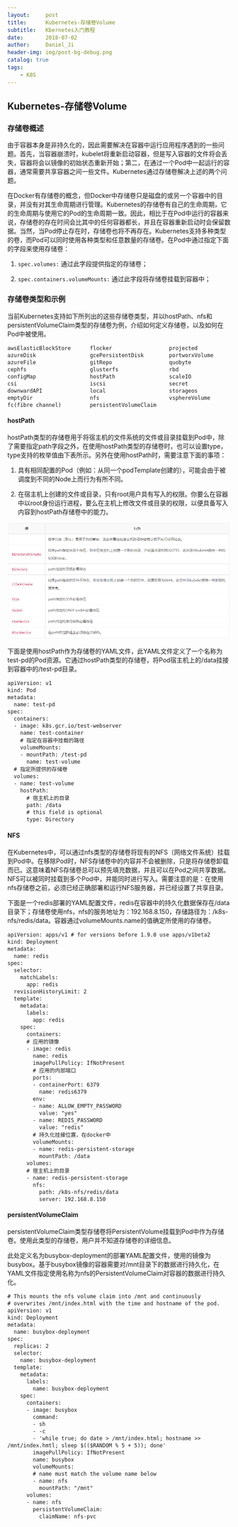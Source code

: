 ```yaml
---
layout:     post
title:      Kubernetes-存储卷Volume
subtitle:   Kbernetes入门教程
date:       2018-07-02
author:     Daniel_Ji
header-img: img/post-bg-debug.png
catalog: true
tags:
    - K8S
---
```


## Kubernetes-存储卷Volume

### 存储卷概述

由于容器本身是非持久化的，因此需要解决在容器中运行应用程序遇到的一些问题。首先，当容器崩溃时，kubelet将重新启动容器，但是写入容器的文件将会丢失，容器将会以镜像的初始状态重新开始；第二，在通过一个Pod中一起运行的容器，通常需要共享容器之间一些文件。Kubernetes通过存储卷解决上述的两个问题。

在Docker有存储卷的概念，但Docker中存储卷只是磁盘的或另一个容器中的目录，并没有对其生命周期进行管理。Kubernetes的存储卷有自己的生命周期，它的生命周期与使用它的Pod的生命周期一致。因此，相比于在Pod中运行的容器来说，存储卷的存在时间会比其中的任何容器都长，并且在容器重新启动时会保留数据。当然，当Pod停止存在时，存储卷也将不再存在。Kubernetes支持多种类型的卷，而Pod可以同时使用各种类型和任意数量的存储卷。在Pod中通过指定下面的字段来使用存储卷：

1. ```spec.volumes:``` 通过此字段提供指定的存储卷；

2. ```spec.containers.volumeMounts:``` 通过此字段将存储卷挂载到容器中；

### 存储卷类型和示例

当前Kubernetes支持如下所列出的这些存储卷类型，并以hostPath、nfs和persistentVolumeClaim类型的存储卷为例，介绍如何定义存储卷，以及如何在Pod中被使用。

```
awsElasticBlockStore      flocker                  projected
azureDisk                 gcePersistentDisk        portworxVolume
azureFile                 gitRepo                  quobyte
cephfs                    glusterfs                rbd
configMap                 hostPath                 scaleIO
csi                       iscsi                    secret
downwardAPI               local                    storageos
emptyDir                  nfs                      vsphereVolume
fc(fibre channel)         persistentVolumeClaim
```

#### hostPath

hostPath类型的存储卷用于将宿主机的文件系统的文件或目录挂载到Pod中，除了需要指定path字段之外，在使用hostPath类型的存储卷时，也可以设置type，type支持的枚举值由下表所示。另外在使用hostPath时，需要注意下面的事项：

1. 具有相同配置的Pod（例如：从同一个podTemplate创建的），可能会由于被调度到不同的Node上而行为有所不同。

2. 在宿主机上创建的文件或目录，只有root用户具有写入的权限。你要么在容器中以root身份运行进程，要么在主机上修改文件或目录的权限，以便具备写入内容到hostPath存储卷中的能力。

![](/img/hostPath-01.png)

下面是使用hostPath作为存储卷的YAML文件，此YAML文件定义了一个名称为test-pd的Pod资源。它通过hostPath类型的存储卷，将Pod宿主机上的/data挂接到容器中的/test-pd目录。
```
apiVersion: v1
kind: Pod
metadata:
  name: test-pd
spec:
  containers:
  - image: k8s.gcr.io/test-webserver
    name: test-container
    # 指定在容器中挂载的路径
    volumeMounts:
    - mountPath: /test-pd
      name: test-volume
  # 指定所提供的存储卷
  volumes:
  - name: test-volume
    hostPath:
      # 宿主机上的目录
      path: /data
      # this field is optional
      type: Directory
```

#### NFS

在Kubernetes中，可以通过nfs类型的存储卷将现有的NFS（网络文件系统）挂载到Pod中。在移除Pod时，NFS存储卷中的内容并不会被删除，只是将存储卷卸载而已。这意味着NFS存储卷总可以预先填充数据，并且可以在Pod之间共享数据。NFS可以被同时挂载到多个Pod中，并能同时进行写入。需要注意的是：在使用nfs存储卷之前，必须已经正确部署和运行NFS服务器，并已经设置了共享目录。

下面是一个redis部署的YAML配置文件，redis在容器中的持久化数据保存在/data目录下；存储卷使用nfs，nfs的服务地址为：192.168.8.150，存储路径为：/k8s-nfs/redis/data。容器通过volumeMounts.name的值确定所使用的存储卷。
```
apiVersion: apps/v1 # for versions before 1.9.0 use apps/v1beta2
kind: Deployment
metadata:
  name: redis
spec:
  selector:
    matchLabels:
      app: redis
  revisionHistoryLimit: 2
  template:
    metadata:
      labels:
        app: redis
    spec:
      containers:
      # 应用的镜像
      - image: redis
        name: redis
        imagePullPolicy: IfNotPresent
        # 应用的内部端口
        ports:
        - containerPort: 6379
          name: redis6379
        env:
        - name: ALLOW_EMPTY_PASSWORD
          value: "yes"
        - name: REDIS_PASSWORD
          value: "redis"
        # 持久化挂接位置，在docker中
        volumeMounts:
        - name: redis-persistent-storage
          mountPath: /data
      volumes:
      # 宿主机上的目录
      - name: redis-persistent-storage
        nfs:
          path: /k8s-nfs/redis/data
          server: 192.168.8.150
```

#### persistentVolumeClaim

persistentVolumeClaim类型存储卷将PersistentVolume挂载到Pod中作为存储卷。使用此类型的存储卷，用户并不知道存储卷的详细信息。

此处定义名为busybox-deployment的部署YAML配置文件，使用的镜像为busybox。基于busybox镜像的容器需要对/mnt目录下的数据进行持久化，在YAML文件指定使用名称为nfs的PersistentVolumeClaim对容器的数据进行持久化。
```
# This mounts the nfs volume claim into /mnt and continuously
# overwrites /mnt/index.html with the time and hostname of the pod.
apiVersion: v1
kind: Deployment
metadata:
  name: busybox-deployment
spec:
  replicas: 2
  selector:
    name: busybox-deployment
  template:
    metadata:
      labels:
        name: busybox-deployment
    spec:
      containers:
      - image: busybox
        command:
        - sh
        - -c
        - 'while true; do date > /mnt/index.html; hostname >> /mnt/index.hmtl; sleep $(($RANDOM % 5 + 5)); done'
        imagePullPolicy: IfNotPresent
        name: busybox
        volumeMounts:
        # name must match the volume name below
        - name: nfs
          mountPath: "/mnt"
      volumes:
      - name: nfs
        persistentVolumeClaim:
          claimName: nfs-pvc
```
